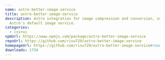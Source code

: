 ```yaml
---
name: astro-better-image-service
title: astro-better-image-service
description: Astro integration for image compression and conversion, superseding
  Astro's default image service.
categories:
  - css+ui
npmUrl: https://www.npmjs.com/package/astro-better-image-service
repoUrl: https://github.com/risu729/astro-better-image-service
homepageUrl: https://github.com/risu729/astro-better-image-service#readme
downloads: 1734
---
```

